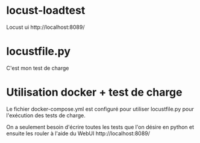 # locust-loadtest
 
Locust ui 
http://localhost:8089/

# locustfile.py
C'est mon test de charge

# Utilisation docker + test de charge
Le fichier docker-compose.yml est configuré pour utiliser locustfile.py pour l'exécution
des tests de charge.

On a seulement besoin d'écrire toutes les tests que l'on désire en python et ensuite les rouler à l'aide du WebUI http://localhost:8089/

